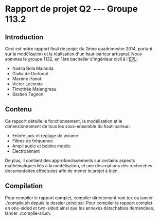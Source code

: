 Rapport de projet Q2 --- Groupe 113.2
=====================================

Introduction
------------

Ceci est notre rapport final de projet du 2ème quadrimestre 2014,
portant sur la modélisation et la réalisation d'un haut-parleur artisanal.
Nous sommes le groupe 1132, en 1ère bachelier d'ingénieur civil
à l'[EPL](http://uclouvain.be/epl):
- Noëlla Bola Malanda
- Giulia de Dorlodot
- Maxime Hanot
- Victor Lecomte
- Timothée Malengreau
- Bastien Tagnon

Contenu
-------

Ce rapport détaille le fonctionnement, la modélisation et le dimensionnement
de tous les sous-ensemble du haut-parleur:
- Entrée jack et réglage de volume
- Filtres de fréquence
- Ampli audio et bobine mobile
- Électroaimant

De plus, il contient des approfondissements sur certains aspects mathématiques
liés à la modélisation, et une descriptions des recherches documentaires
effectuées afin de mener le projet à bien.

Compilation
-----------

Pour compiler le rapport complet, compiler directement root.tex ou lancer
./compile.sh depuis le dossier principal.
Pour compiler le rapport complet en one-sided et two-sided ainsi que les
annexes détachables demandées, lancer ./compile-all.sh.
